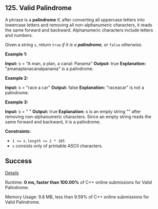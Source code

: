 
## 125.  Valid Palindrome

A phrase is a  **palindrome**  if, after converting all uppercase letters into lowercase letters and removing all non-alphanumeric characters, it reads the same forward and backward. Alphanumeric characters include letters and numbers.

Given a string  `s`, return  `true` _if it is a  **palindrome**, or_ `false` _otherwise_.

**Example 1:**

**Input:** s = "A man, a plan, a canal: Panama"
**Output:** true
**Explanation:** "amanaplanacanalpanama" is a palindrome.

**Example 2:**

**Input:** s = "race a car"
**Output:** false
**Explanation:** "raceacar" is not a palindrome.

**Example 3:**

**Input:** s = " "
**Output:** true
**Explanation:** s is an empty string "" after removing non-alphanumeric characters.
Since an empty string reads the same forward and backward, it is a palindrome.

**Constraints:**

-   `1 <= s.length <= 2 * 105`
-   `s`  consists only of printable ASCII characters.

## Success

[Details](https://leetcode.com/submissions/detail/1466175588/)

Runtime: **0 ms, faster than  100.00%**  of  C++  online submissions for  Valid Palindrome.

Memory Usage: 9.8 MB, less than  9.59%  of  C++  online submissions for  Valid Palindrome.